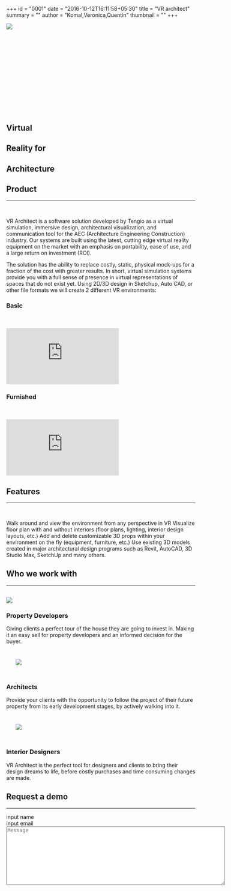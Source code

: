 +++
id = "0001"
date = "2016-10-12T16:11:58+05:30"
title = "VR architect"
summary = ""
author = "Komal,Veronica,Quentin"
thumbnail = ""
+++
<section id="home">
  <div class="container-fluid">
    <div class="row">
        <img src="/img/project/0001/living_room.jpg" class="title-background"/>
        <div class="col-lg-6 col-lg-offset-3">
          <h1 style="margin-top: 250px;"><span class="title">Virtual</span></h1>
          <h1><span class="title">Reality for</span></h1>
          <h1><span class="title">Architecture</span></h1>
        </div>
    </div>
  </div>
</section>
<section id="product">
  <div class="container-fluid">
    <div class="row">
        <div class="col-lg-6 col-lg-offset-3">
            <h2 class="section-heading">Product</h2>
            <hr class="primary">
            <br />
            <p>VR Architect is a software solution developed by Tengio as a virtual simulation, immersive design, architectural visualization, and communication tool for the AEC (Architecture Engineering Construction) industry. Our systems are built using the latest, cutting edge virtual reality equipment on the market with an emphasis on portability, ease of use, and a large return on investment (ROI).</p>
            <p>The solution has the ability to replace costly, static, physical mock-ups for a fraction of the cost with greater results. In short, virtual simulation systems provide you with a full sense of presence in virtual representations of spaces that do not exist yet. Using 2D/3D design in Sketchup, Auto CAD, or other file formats we will create 2 different VR environments:</p>
        </div>
    </div>
  </div>
</section>
<section id="features" class="alternative-row-background">
  <div class="container-fluid">
    <div class="row grey-row">
        <div class="col-lg-4 col-lg-offset-2">
            <h3>Basic</h3>
            <br />
            <br />
            <div class="youtube-container">
              <iframe src="https://www.youtube.com/embed/F8oF5AtloTY" frameborder="0" allowfullscreen></iframe>
            </div>
        </div>
        <div class="col-lg-4">
            <h3>Furnished</h3>
            <br />
            <br />
            <div class="youtube-container">
              <iframe src="https://www.youtube.com/embed/EmAoENCBUUY" frameborder="0" allowfullscreen></iframe>
            </div>
        </div>
    </div>
  </div>
</section>
<section id="features">
  <div class="container-fluid">
    <div class="row">
        <div class="col-lg-6 col-lg-offset-3">
            <h2 class="section-heading">Features</h2>
            <hr class="primary">
            <br />
            <p>Walk around and view the environment from any perspective in VR Visualize floor plan with and without interiors (floor plans, lighting, interior design layouts, etc.) Add and delete customizable 3D props within your environment on the fly (equipment, furniture, etc.) Use existing 3D models created in major architectural design programs such as Revit, AutoCAD, 3D Studio Max, SketchUp and many others.
            </p>
        </div>
    </div>
  </div>
</section>
<section id="partners" class="alternative-row-background">
  <div class="container-fluid">
    <div class="row>
        <div class="col-lg-12"><h2 class="section-heading">Who we work with</h2></div>
        <hr class="primary">
        <br />
    </div>
    <div class="row">
        <div class="col-lg-2 col-lg-offset-3">
              <img src="/img/project/0001/cask.svg" class="partners-thumbnail img-circle">
            <h3>Property Developers</h3>
            <p>Giving clients a perfect tour of the house they are going to invest in. Making it an easy sell for property developers and an informed decision for the buyer.</p>
        </div>
        <div class="col-lg-2">
            <img src="/img/project/0001/goniometer.svg" class="partners-thumbnail img-circle" style="padding:25px">
            <h3>Architects</h3>
            <p>Provide your clients with the opportunity to follow the project of their future property from its early development stages, by actively walking into it.</p>
        </div>
        <div class="col-lg-2">
            <img src="/img/project/0001/pen_ruler.svg" class="partners-thumbnail img-circle" style="padding:25px">
            <h3>Interior Designers</h3>
            <p>VR Architect is the perfect tool for designers and clients to bring their design dreams to life, before costly purchases and time consuming changes are made.</p>
        </div>
    </div>
  </div>
</section>
<section id="demo">
  <div class="container-fluid">
    <div class="row">
        <div class="col-lg-12">
            <h2 class="section-heading">Request a demo</h2>
            <hr class="primary">
        </div>
    </div>
    <div class="row">
        <div class="col-lg-6 col-lg-offset-3">
            input name
        </div>
        <div class="col-lg-6 col-lg-offset-3">
            input email
        </div>
        <div class="col-lg-6 col-lg-offset-3">
            <div class="input-group input-group-lg">
                <div class="form-group">
                    <label for="comment"></label>
                    <textarea name="message" cols="70" rows="10" class="wpcf7-form-control wpcf7-textarea wpcf7-validates-as-required input input--text input--textarea" aria-required="true" aria-invalid="false" placeholder="Message"></textarea>
                </div>
            </div>
        </div>
    </div>
  </div>
</section>
